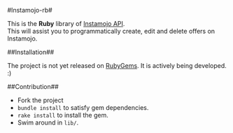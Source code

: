 #Instamojo-rb#

This is the **Ruby** library of [Instamojo API](http://instamojo.com/developers).   
This will assist you to programmatically create, edit and delete offers on Instamojo.

##Installation##

The project is not yet released on [RubyGems](http://rubygems.org/). It is actively being developed. :)

##Contribution##

* Fork the project
* `bundle install` to satisfy gem dependencies.
* `rake install` to install the gem. 
* Swim around in `lib/`. 

